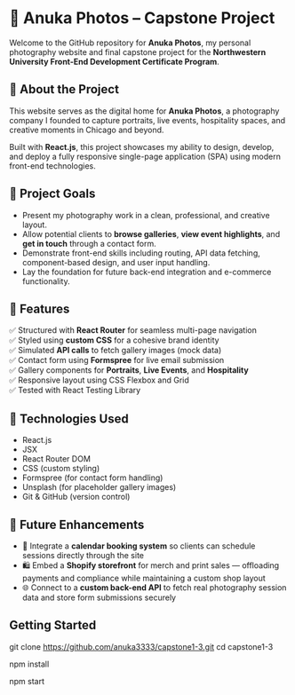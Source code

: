 # 📸 Anuka Photos – Capstone Project

Welcome to the GitHub repository for **Anuka Photos**, my personal photography website and final capstone project for the **Northwestern University Front-End Development Certificate Program**.

## 🌟 About the Project

This website serves as the digital home for **Anuka Photos**, a photography company I founded to capture portraits, live events, hospitality spaces, and creative moments in Chicago and beyond.

Built with **React.js**, this project showcases my ability to design, develop, and deploy a fully responsive single-page application (SPA) using modern front-end technologies.

## 🎯 Project Goals

- Present my photography work in a clean, professional, and creative layout.
- Allow potential clients to **browse galleries**, **view event highlights**, and **get in touch** through a contact form.
- Demonstrate front-end skills including routing, API data fetching, component-based design, and user input handling.
- Lay the foundation for future back-end integration and e-commerce functionality.

## 🧩 Features

✅ Structured with **React Router** for seamless multi-page navigation  
✅ Styled using **custom CSS** for a cohesive brand identity  
✅ Simulated **API calls** to fetch gallery images (mock data)  
✅ Contact form using **Formspree** for live email submission  
✅ Gallery components for **Portraits**, **Live Events**, and **Hospitality**  
✅ Responsive layout using CSS Flexbox and Grid  
✅ Tested with React Testing Library

## 🚀 Technologies Used

- React.js
- JSX
- React Router DOM
- CSS (custom styling)
- Formspree (for contact form handling)
- Unsplash (for placeholder gallery images)
- Git & GitHub (version control)

## 🔧 Future Enhancements

- 📅 Integrate a **calendar booking system** so clients can schedule sessions directly through the site  
- 🛍️ Embed a **Shopify storefront** for merch and print sales — offloading payments and compliance while maintaining a custom shop layout  
- 🌐 Connect to a **custom back-end API** to fetch real photography session data and store form submissions securely

## Getting Started

git clone https://github.com/anuka3333/capstone1-3.git
cd capstone1-3

npm install

npm start

